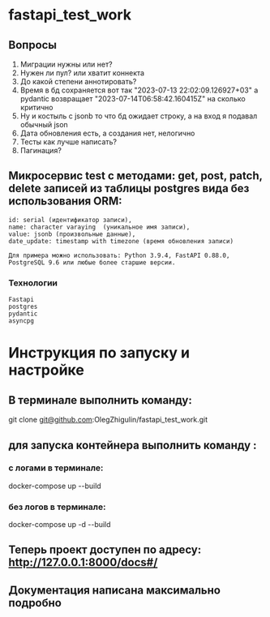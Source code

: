# fastapi_test_work
## Вопросы
1. Миграции нужны или нет?
2. Нужен ли пул? или хватит коннекта
3. До какой степени аннотировать?
4. Время в бд сохраняется вот так "2023-07-13 22:02:09.126927+03" а pydantic возвращает "2023-07-14T06:58:42.160415Z" на сколько критично
5. Ну и костыль с jsonb то что бд ожидает строку, а на вход я подавал обычный json
6. Дата обновления есть, а создания нет, нелогично
7. Тесты как лучше написать?
8. Пагинация?
## Микросервис test с методами: get, post, patch, delete записей из таблицы postgres вида без использования ORM:
``` 
id: serial (идентификатор записи),
name: character varaying  (уникальное имя записи),
value: jsonb (произвольные данные),
date_update: timestamp with timezone (время обновления записи)

Для примера можно использовать: Python 3.9.4, FastAPI 0.88.0, PostgreSQL 9.6 или любые более старшие версии.
``` 

### Технологии
``` 
Fastapi
postgres
pydantic
asyncpg
```

# Инструкция по запуску и настройке

## В терминале выполнить команду:
git clone git@github.com:OlegZhigulin/fastapi_test_work.git
## для запуска контейнера выполнить команду :
### с логами в терминале:
docker-compose up --build
### без логов в терминале:
docker-compose up -d --build

## Теперь проект доступен по адресу: http://127.0.0.1:8000/docs#/

## Документация написана максимально подробно